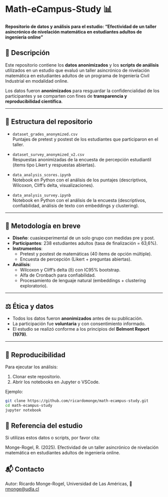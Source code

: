 # Math-eCampus-Study 📊  
**Repositorio de datos y análisis para el estudio: “Efectividad de un taller asincrónico de nivelación matemática en estudiantes adultos de ingeniería online”**

## 📌 Descripción  
Este repositorio contiene los **datos anonimizados** y los **scripts de análisis** utilizados en un estudio que evaluó un taller asincrónico de nivelación matemática en estudiantes adultos de un programa de Ingeniería Civil Industrial en modalidad online.  

Los datos fueron **anonimizados** para resguardar la confidencialidad de los participantes y se comparten con fines de **transparencia y reproducibilidad científica**.

---

## 📂 Estructura del repositorio
- `dataset_grades_anonymized.csv`  
  Puntajes de pretest y postest de los estudiantes que participaron en el taller.  

- `dataset_survey_anonymized_v2.csv`  
  Respuestas anonimizadas de la encuesta de percepción estudiantil (ítems tipo Likert y respuestas abiertas).  

- `data_analysis_scores.ipynb`  
  Notebook en Python con el análisis de los puntajes (descriptivos, Wilcoxon, Cliff’s delta, visualizaciones).  

- `data_analysis_survey.ipynb`  
  Notebook en Python con el análisis de la encuesta (descriptivos, confiabilidad, análisis de texto con embeddings y clustering).  

---

## 🔬 Metodología en breve
- **Diseño**: cuasiexperimental de un solo grupo con medidas pre y post.  
- **Participantes**: 238 estudiantes adultos (tasa de finalización = 63,6%).  
- **Instrumentos**:  
  - Pretest y postest de matemáticas (40 ítems de opción múltiple).  
  - Encuesta de percepción (Likert + preguntas abiertas).  
- **Análisis**:  
  - Wilcoxon y Cliff’s delta (δ) con IC95% bootstrap.  
  - Alfa de Cronbach para confiabilidad.  
  - Procesamiento de lenguaje natural (embeddings + clustering exploratorio).  

---

## ⚖️ Ética y datos
- Todos los datos fueron **anonimizados** antes de su publicación.  
- La participación fue **voluntaria** y con consentimiento informado.  
- El estudio se realizó conforme a los principios del **Belmont Report (1979)**.  

---

## 🚀 Reproducibilidad
Para ejecutar los análisis:  
1. Clonar este repositorio.  
2. Abrir los notebooks en Jupyter o VSCode.  

Ejemplo:  
```bash
git clone https://github.com/ricardomonge/math-ecampus-study.git
cd math-ecampus-study
jupyter notebook
```

## 📖 Referencia del estudio

Si utilizas estos datos o scripts, por favor cita:

Monge-Rogel, R. (2025). Efectividad de un taller asincrónico de nivelación matemática en estudiantes adultos de ingeniería online.

## 📬 Contacto

Autor: Ricardo Monge-Rogel, 
Universidad de Las Américas, 
📧 rmonge@udla.cl

